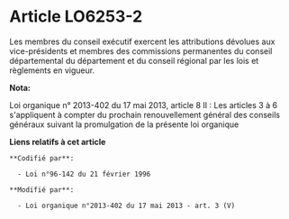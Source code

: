 # Article LO6253-2

Les membres du conseil exécutif exercent les attributions dévolues aux vice-présidents et membres des commissions permanentes
du conseil départemental du département et du conseil régional par les lois et règlements en vigueur.

**Nota:**

Loi organique n° 2013-402 du 17 mai 2013, article 8 II : Les articles 3 à 6 s'appliquent à compter du prochain renouvellement
général des conseils généraux suivant la promulgation de la présente loi organique

**Liens relatifs à cet article**

	**Codifié par**:

	  - Loi n°96-142 du 21 février 1996

	**Modifié par**:

	  - Loi organique n°2013-402 du 17 mai 2013 - art. 3 (V)

